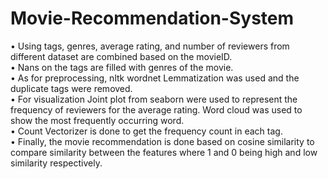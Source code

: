 # Movie-Recommendation-System

•	Using tags, genres, average rating, and number of reviewers from different dataset are combined based on the movieID.<br>
•	Nans on the tags are filled with genres of the movie.<br>
•	As for preprocessing, nltk wordnet Lemmatization was used and the duplicate tags were removed.<br>
•	For visualization Joint plot from seaborn were used to represent the frequency of reviewers for the average rating. Word cloud was used to show the most frequently occurring word.<br>
•	Count Vectorizer is done to get the frequency count in each tag.<br>
•	Finally, the movie recommendation is done based on cosine similarity to compare similarity between the features where 1 and 0 being high and low similarity respectively.<br>
